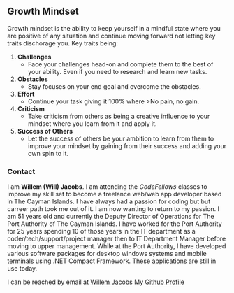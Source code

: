 ## Growth Mindset

Growth mindset is the ability to keep yourself in a mindful state where you are positive of any situation and continue moving forward not letting key traits dischorage you. Key traits being:
1. **Challenges**
     - Face your challenges head-on and complete them to the best of your ability. Even if you need to research and learn new tasks.
2. **Obstacles**
     - Stay focuses on your end goal and overcome the obstacles.
3. **Effort**
     - Continue your task giving it 100% where >No pain, no gain.
4. **Criticism**
     - Take criticism from others as being a creative influence to your mindset where you learn from it and apply it.
5. **Success of Others**
     - Let the success of others be your ambition to learn from them to improve your mindset by gaining from their success and adding your own spin to it.
     
### Contact
I am **Willem (Will) Jacobs**. I am attending the *CodeFellows* classes to improve my skill set to become a freelance web/web app developer based in The Cayman Islands. I have always had a passion for coding but but carreer path took me out of it. I am now wanting to return to my passion. I am 51 years old and currently the Deputy Director of Operations for The Port Authority of The Cayman Islands. I have worked for the Port Authority for 25 years spending 10 of those years in the IT department as a coder/tech/support/project manager then to IT Department Manager before moving to upper management. While at the Port Authority, I have developed various software packages for desktop windows systems and mobile terminals using .NET Compact Framework. These applications are still in use today.

I can be reached by email at [Willem Jacobs](mailto:wamj58@gmail.com)
My [Github Profile](https://github.com/Willem-Jacobs)
